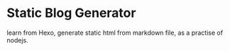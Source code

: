 # Static Blog Generator
learn from Hexo, generate static html from markdown file, as a practise of nodejs.
